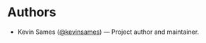 # Authors

- Kevin Sames ([@kevinsames](https://github.com/kevinsames)) — Project author and maintainer.

